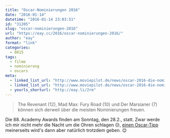 ```yaml
---
title: "Oscar-Nominierungen 2016"
date: "2016-01-14"
datetime: "2016-01-14 23:03:51"
id: "31205"
slug: "oscar-nominierungen-2016"
url: "https://eay.cc/2016/oscar-nominierungen-2016/"
author: "eay"
format: "link"
categories:
  - 0815
tags:
  - filme
  - nominierung
  - oscars
meta:
  - linked_list_url: "http://www.moviepilot.de/news/oscar-2016-die-nominierungen-sind-da-164550"
  - linked_list_url: "http://www.moviepilot.de/news/oscar-2016-die-nominierungen-sind-da-164550"
  - yourls_shorturl: "http://eay.li/2rm"
---
```


> The Revenant (12), Mad Max: Fury Road (10) und Der Marsianer (7) können sich derweil über die meisten Nominierungen freuen.

Die 88. Academy Awards finden am Sonntag, den 28.2., statt. Zwar werde ich mir nicht mehr die Nacht um die Ohren schlagen 😔, [einen Oscar-Tipp](//eay.cc/2015/oscar-prognose-2015/) meinerseits wird's dann aber natürlich trotzdem geben. 😌
